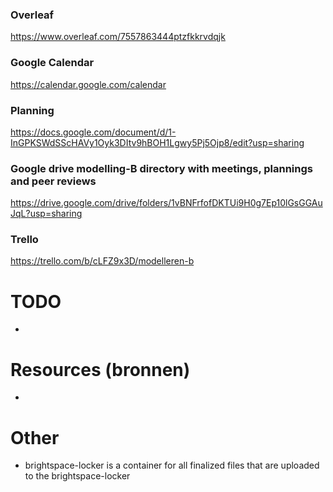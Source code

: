 ### Overleaf
https://www.overleaf.com/7557863444ptzfkkrvdqjk
### Google Calendar
https://calendar.google.com/calendar
### Planning
https://docs.google.com/document/d/1-InGPKSWdSScHAVy1Oyk3DItv9hBOH1Lgwy5Pj5Ojp8/edit?usp=sharing
### Google drive modelling-B directory with meetings, plannings and peer reviews
https://drive.google.com/drive/folders/1vBNFrfofDKTUi9H0g7Ep10lGsGGAuJqL?usp=sharing
### Trello
https://trello.com/b/cLFZ9x3D/modelleren-b

# TODO
- 

# Resources (bronnen)
- 

# Other
- brightspace-locker is a container for all finalized files that are uploaded to the brightspace-locker
